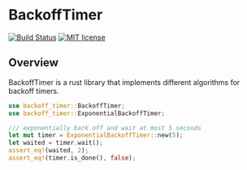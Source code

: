 # BackoffTimer

[![Build Status](https://travis-ci.org/mrtazz/BackoffTimer.svg?branch=master)](https://travis-ci.org/mrtazz/BackoffTimer)
[![MIT license](https://img.shields.io/badge/license-MIT-blue.svg)](http://opensource.org/licenses/MIT)

## Overview

BackoffTimer is a rust library that implements different algorithms for
backoff timers.


```rust
use backoff_timer::BackoffTimer;
use backoff_timer::ExponentialBackoffTimer;

/// exponentially back off and wait at most 5 seconds
let mut timer = ExponentialBackoffTimer::new(5);
let waited = timer.wait();
assert_eq!(waited, 2);
assert_eq!(timer.is_done(), false);
```
